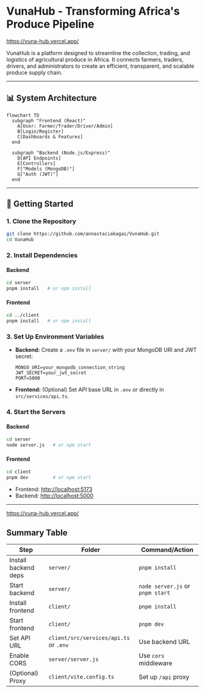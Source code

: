 # VunaHub - Transforming Africa's Produce Pipeline
https://vuna-hub.vercel.app/

VunaHub is a platform designed to streamline the collection, trading, and logistics of agricultural produce in Africa. It connects farmers, traders, drivers, and administrators to create an efficient, transparent, and scalable produce supply chain.

---

## 📊 System Architecture

```mermaid
flowchart TD
  subgraph "Frontend (React)"
    A[User: Farmer/Trader/Driver/Admin]
    B[Login/Register]
    C[Dashboards & Features]
  end

  subgraph "Backend (Node.js/Express)"
    D[API Endpoints]
    E[Controllers]
    F["Models (MongoDB)"]
    G["Auth (JWT)"]
  end

```

---

## 🚀 Getting Started

### **1. Clone the Repository**
```sh
git clone https://github.com/annastaciakagai/VunaHub.git
cd VunaHub
```

### **2. Install Dependencies**

#### Backend
```sh
cd server
pnpm install   # or npm install
```

#### Frontend
```sh
cd ../client
pnpm install   # or npm install
```

### **3. Set Up Environment Variables**

- **Backend:** Create a `.env` file in `server/` with your MongoDB URI and JWT secret:
    ```
    MONGO_URI=your_mongodb_connection_string
    JWT_SECRET=your_jwt_secret
    PORT=5000
    ```
- **Frontend:** (Optional) Set API base URL in `.env` or directly in `src/services/api.ts`.

### **4. Start the Servers**

#### Backend
```sh
cd server
node server.js   # or npm start
```

#### Frontend
```sh
cd client
pnpm dev         # or npm start
```

- Frontend: [http://localhost:5173](http://localhost:5173)
- Backend: [http://localhost:5000](http://localhost:5000)

---
https://vuna-hub.vercel.app/



## **Summary Table**

| Step                | Folder      | Command/Action                        |
|---------------------|-------------|---------------------------------------|
| Install backend deps| `server/`   | `pnpm install`                        |
| Start backend       | `server/`   | `node server.js` or `pnpm start`      |
| Install frontend    | `client/`   | `pnpm install`                        |
| Start frontend      | `client/`   | `pnpm dev`                            |
| Set API URL         | `client/src/services/api.ts` or `.env` | Use backend URL         |
| Enable CORS         | `server/server.js` | Use `cors` middleware         |
| (Optional) Proxy    | `client/vite.config.ts` | Set up `/api` proxy      |


